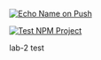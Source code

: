 [![Echo Name on Push](https://github.com/gagandeep2580/sample-app/actions/workflows/main.yml/badge.svg)](https://github.com/gagandeep2580/sample-app/actions/workflows/main.yml)

[![Test NPM Project](https://github.com/gagandeep2580/sample-app/actions/workflows/test-calculator.yml/badge.svg)](https://github.com/gagandeep2580/sample-app/actions/workflows/test-calculator.yml)

lab-2 test

